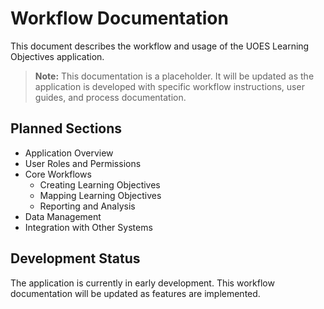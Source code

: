 # Workflow Documentation

This document describes the workflow and usage of the UOES Learning Objectives application.

> **Note:** This documentation is a placeholder. It will be updated as the application is developed with specific workflow instructions, user guides, and process documentation.

## Planned Sections

- Application Overview
- User Roles and Permissions
- Core Workflows
  - Creating Learning Objectives
  - Mapping Learning Objectives
  - Reporting and Analysis
- Data Management
- Integration with Other Systems

## Development Status

The application is currently in early development. This workflow documentation will be updated as features are implemented.